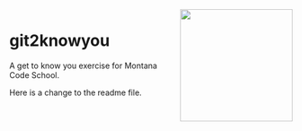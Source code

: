 <img src="http://montanacodeschool.com/wp-content/uploads/2016/08/MCS_LOGO_v1-1.png" width="200" align="right"/>

# git2knowyou
A get to know you exercise for Montana Code School.

Here is a change to the readme file.
